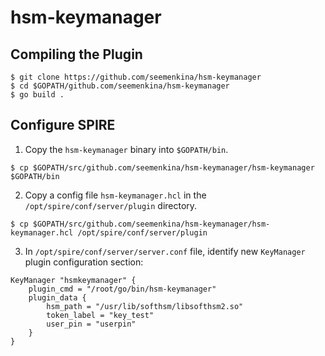 # hsm-keymanager

## Compiling the Plugin

    $ git clone https://github.com/seemenkina/hsm-keymanager
    $ cd $GOPATH/github.com/seemenkina/hsm-keymanager
    $ go build .

## Configure SPIRE

1. Copy the `hsm-keymanager` binary into `$GOPATH/bin`.

```
$ cp $GOPATH/src/github.com/seemenkina/hsm-keymanager/hsm-keymanager $GOPATH/bin
```

2. Copy a config file `hsm-keymanager.hcl` in the `/opt/spire/conf/server/plugin` directory.

```
$ cp $GOPATH/src/github.com/seemenkina/hsm-keymanager/hsm-keymanager.hcl /opt/spire/conf/server/plugin
```

3. In `/opt/spire/conf/server/server.conf` file, identify new `KeyManager` plugin configuration section:

````
KeyManager "hsmkeymanager" {
    plugin_cmd = "/root/go/bin/hsm-keymanager"
    plugin_data {
        hsm_path = "/usr/lib/softhsm/libsofthsm2.so"
        token_label = "key_test"
        user_pin = "userpin"
    }
}
````
